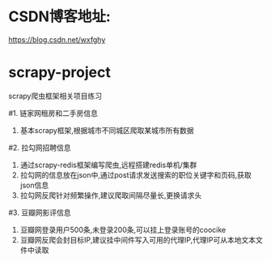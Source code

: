 # CSDN博客地址:
https://blog.csdn.net/wxfghy

# scrapy-project
scrapy爬虫框架相关项目练习

#1. 链家网租房和二手房信息
1. 基本scrapy框架,根据城市不同城区爬取某城市所有数据

#2. 拉勾网招聘信息
1. 通过scrapy-redis框架编写爬虫,远程搭建redis单机/集群
2. 拉勾网的信息放在json中,通过post请求发送搜索的职位关键字和页码,获取json信息
3. 拉勾网反爬针对频繁操作,建议爬取间隔尽量长,更换请求头

#3. 豆瓣网影评信息
1. 豆瓣网登录用户500条,未登录200条,可以挂上登录账号的coocike
2. 豆瓣网反爬会封目标IP,建议挂中间件写入可用的代理IP,代理IP可从本地文本文件中读取

